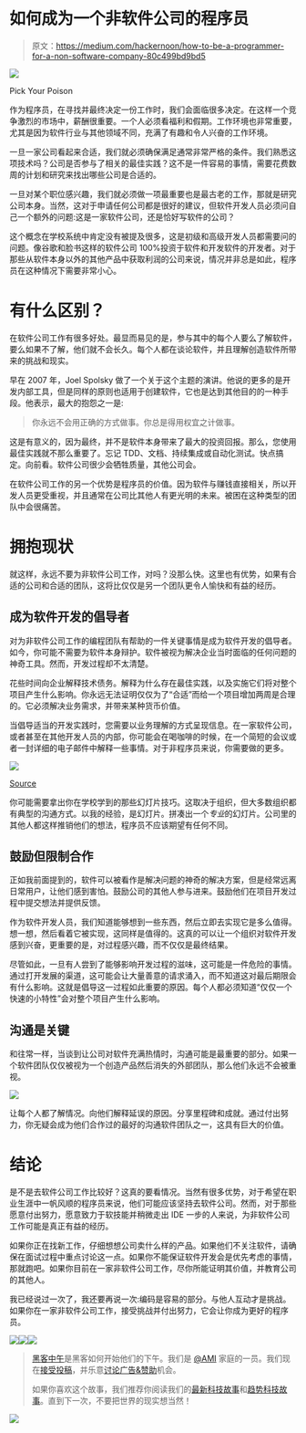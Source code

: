 # 如何成为一个非软件公司的程序员

> 原文：<https://medium.com/hackernoon/how-to-be-a-programmer-for-a-non-software-company-80c499bd9bd5>

![](img/d76412cfdcac6d2ad0fa4a023380469a.png)

Pick Your Poison

作为程序员，在寻找并最终决定一份工作时，我们会面临很多决定。在这样一个竞争激烈的市场中，薪酬很重要。一个人必须看福利和假期。工作环境也非常重要，尤其是因为软件行业与其他领域不同，充满了有趣和令人兴奋的工作环境。

一旦一家公司看起来合适，我们就必须确保满足通常非常严格的条件。我们熟悉这项技术吗？公司是否参与了相关的最佳实践？这不是一件容易的事情，需要花费数周的计划和研究来找出哪些公司是合适的。

一旦对某个职位感兴趣，我们就必须做一项最重要也是最古老的工作，那就是研究公司本身。当然，这对于申请任何公司都是很好的建议，但软件开发人员必须问自己一个额外的问题:这是一家软件公司，还是恰好写软件的公司？

这个概念在学校系统中肯定没有被提及很多，这是初级和高级开发人员都需要问的问题。像谷歌和脸书这样的软件公司 100%投资于软件和开发软件的开发者。对于那些从软件本身以外的其他产品中获取利润的公司来说，情况并非总是如此，程序员在这种情况下需要非常小心。

# 有什么区别？

在软件公司工作有很多好处。最显而易见的是，参与其中的每个人要么了解软件，要么如果不了解，他们就不会长久。每个人都在谈论软件，并且理解创造软件所带来的挑战和现实。

早在 2007 年，Joel Spolsky 做了一个关于这个主题的演讲。他说的更多的是开发内部工具，但是同样的原则也适用于创建软件，它也是达到其他目的的一种手段。他表示，最大的抱怨之一是:

> 你永远不会用正确的方式做事。你总是得用权宜之计做事。

这是有意义的，因为最终，并不是软件本身带来了最大的投资回报。那么，您使用最佳实践就不那么重要了。忘记 TDD、文档、持续集成或自动化测试。快点搞定。向前看。软件公司很少会牺牲质量，其他公司会。

在软件公司工作的另一个优势是程序员的价值。因为软件与赚钱直接相关，所以开发人员更受重视，并且通常在公司比其他人有更光明的未来。被困在这种类型的团队中会很痛苦。

# 拥抱现状

就这样，永远不要为非软件公司工作，对吗？没那么快。这里也有优势，如果有合适的公司和合适的团队，这将比仅仅是另一个团队更令人愉快和有益的经历。

## 成为软件开发的倡导者

对为非软件公司工作的编程团队有帮助的一件关键事情是成为软件开发的倡导者。如今，你可能不需要为软件本身辩护。软件被视为解决企业当时面临的任何问题的神奇工具。然而，开发过程却不太清楚。

花些时间向企业解释技术债务。解释为什么存在最佳实践，以及实施它们将对整个项目产生什么影响。你永远无法证明仅仅为了“合适”而给一个项目增加两周是合理的。它必须解决业务需求，并带来某种货币价值。

当倡导适当的开发实践时，您需要以业务理解的方式呈现信息。在一家软件公司，或者甚至在其他开发人员的内部，你可能会在喝咖啡的时候，在一个简短的会议或者一封详细的电子邮件中解释一些事情。对于非程序员来说，你需要做的更多。

![](img/915ab8b5273a5ab941e688ba9865c5f7.png)

[Source](http://www.goalcast.com/2015/11/03/4-easy-tricks-to-create-an-epic-presentation/)

你可能需要拿出你在学校学到的那些幻灯片技巧。这取决于组织，但大多数组织都有典型的沟通方式。以我的经验，是幻灯片。拼凑出一个*专业*的幻灯片。公司里的其他人都这样推销他们的想法，程序员不应该期望有任何不同。

## 鼓励但限制合作

正如我前面提到的，软件可以被看作是解决问题的神奇的解决方案，但是经常远离日常用户，让他们感到害怕。鼓励公司的其他人参与进来。鼓励他们在项目开发过程中提交想法并提供反馈。

作为软件开发人员，我们知道能够想到一些东西，然后立即去实现它是多么值得。想一想，然后看着它被实现，这同样是值得的。这真的可以让一个组织对软件开发感到兴奋，更重要的是，对过程感兴趣，而不仅仅是最终结果。

尽管如此，一旦有人尝到了能够影响开发过程的滋味，这可能是一件危险的事情。通过打开发展的渠道，这可能会让大量善意的请求涌入，而不知道这对最后期限会有什么影响。这就是倡导这一过程如此重要的原因。每个人都必须知道“仅仅一个快速的小特性”会对整个项目产生什么影响。

## 沟通是关键

和往常一样，当谈到让公司对软件充满热情时，沟通可能是最重要的部分。如果一个软件团队仅仅被视为一个创造产品然后消失的外部团队，那么他们永远不会被重视。

![](img/38064d435a30aee2cc229fa184dd2e22.png)

让每个人都了解情况。向他们解释延误的原因。分享里程碑和成就。通过付出努力，你无疑会成为他们合作过的最好的沟通软件团队之一，这具有巨大的价值。

# 结论

是不是去软件公司工作比较好？这真的要看情况。当然有很多优势，对于希望在职业生涯中一帆风顺的程序员来说，他们可能应该坚持去软件公司。然而，对于那些愿意付出努力，愿意致力于软技能并稍微走出 IDE 一步的人来说，为非软件公司工作可能是真正有益的经历。

如果你正在找新工作，仔细想想公司卖什么样的产品。如果他们不关注软件，请确保在面试过程中重点讨论这一点。如果你不能保证软件开发会是优先考虑的事情，那就跑吧。如果你目前在一家非软件公司工作，尽你所能证明其价值，并教育公司的其他人。

我已经说过一次了，我还要再说一次:编码是容易的部分。与他人互动才是挑战。如果你在一家非软件公司工作，接受挑战并付出努力，它会让你成为更好的程序员。

[![](img/50ef4044ecd4e250b5d50f368b775d38.png)](http://bit.ly/HackernoonFB)[![](img/979d9a46439d5aebbdcdca574e21dc81.png)](https://goo.gl/k7XYbx)[![](img/2930ba6bd2c12218fdbbf7e02c8746ff.png)](https://goo.gl/4ofytp)

> [黑客中午](http://bit.ly/Hackernoon)是黑客如何开始他们的下午。我们是 [@AMI](http://bit.ly/atAMIatAMI) 家庭的一员。我们现在[接受投稿](http://bit.ly/hackernoonsubmission)，并乐意[讨论广告&赞助](mailto:partners@amipublications.com)机会。
> 
> 如果你喜欢这个故事，我们推荐你阅读我们的[最新科技故事](http://bit.ly/hackernoonlatestt)和[趋势科技故事](https://hackernoon.com/trending)。直到下一次，不要把世界的现实想当然！

![](img/be0ca55ba73a573dce11effb2ee80d56.png)